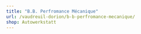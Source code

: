 ```yaml
---
title: "B.B. Perfromance Mécanique"
url: /vaudreuil-dorion/b-b-perfromance-mecanique/
shop: Autowerkstatt
---
```

